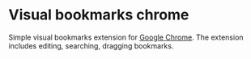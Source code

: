 # Visual bookmarks chrome
Simple visual bookmarks extension for [Google Chrome](https://chrome.google.com/webstore/detail/visual-bookmarks/jdbgjlehkajddoapdgpdjmlpdalfnenf). The extension includes editing, searching, dragging bookmarks.
